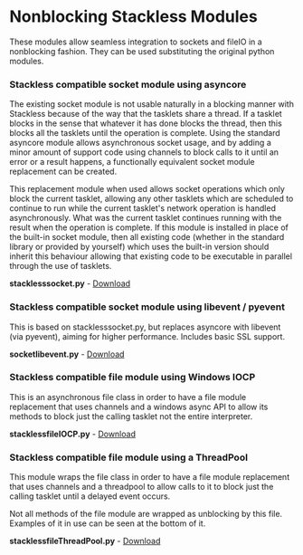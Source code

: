 # Nonblocking Stackless Modules #

These modules allow seamless integration to sockets and fileIO in a nonblocking fashion. They can be used substituting the original python modules.

### Stackless compatible socket module using asyncore ###

The existing socket module is not usable naturally in a blocking manner with Stackless because of the way that the tasklets share a thread. If a tasklet blocks in the sense that whatever it has done blocks the thread, then this blocks all the tasklets until the operation is complete. Using the standard asyncore module allows asynchronous socket usage, and by adding a minor amount of support code using channels to block calls to it until an error or a result happens, a functionally equivalent socket module replacement can be created.

This replacement module when used allows socket operations which only block the current tasklet, allowing any other tasklets which are scheduled to continue to run while the current tasklet's network operation is handled asynchronously. What was the current tasklet continues running with the result when the operation is complete. If this module is installed in place of the built-in socket module, then all existing code (whether in the standard library or provided by yourself) which uses the built-in version should inherit this behaviour allowing that existing code to be executable in parallel through the use of tasklets.

**stacklesssocket.py** - [Download](http://stacklessexamples.googlecode.com/svn/trunk/examples/networking/stacklesssocket.py)

### Stackless compatible socket module using libevent / pyevent ###

This is based on stacklesssocket.py, but replaces asyncore with libevent (via pyevent), aiming for higher performance. Includes basic SSL support.

**socketlibevent.py** - [Download](http://stacklessexamples.googlecode.com/svn/trunk/examples/networking/socketlibevent.py)

### Stackless compatible file module using Windows IOCP ###

This is an asynchronous file class in order to have a file module replacement that uses channels and a windows async API to allow its methods to block just the calling tasklet not the entire interpreter.

**stacklessfileIOCP.py** - [Download](http://stacklessexamples.googlecode.com/svn/trunk/examples/fileIO/stacklessfileIOCP.py)


### Stackless compatible file module using a ThreadPool ###

This module wraps the file class in order to have a file module replacement that uses channels and a threadpool to allow calls to it to block just the calling tasklet until a delayed event occurs.

Not all methods of the file module are wrapped as unblocking by this file.
Examples of it in use can be seen at the bottom of it.

**stacklessfileThreadPool.py** - [Download](http://stacklessexamples.googlecode.com/svn/trunk/examples/fileIO/stacklessfileThreadPool.py)